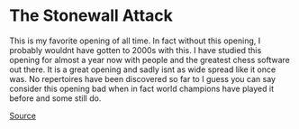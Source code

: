The Stonewall Attack
====================

This is my favorite opening of all time. In fact without this opening, I probably wouldnt have gotten to 2000s with this. I have studied this opening for almost a year now with people and the greatest chess software out there. It is a great opening and sadly isnt as wide spread like it once was. No repertoires have been discovered so far to I guess you can say consider this opening bad when in fact world champions have played it before and some still do.

[Source](http://www.chess.com/blog/monsterking/top-10-most-powerful-openings)
